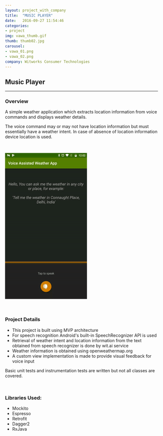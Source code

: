 ```yaml
---
layout: project_with_company
title:  "MUSIC PLAYER"
date:   2016-09-27 11:54:46
categories:
- project
img: vawa_thumb.gif
thumb: thumb02.jpg
carousel:
- vawa_01.png
- vawa_02.png
company: Witworks Consumer Technologies
---
```

## Music Player
----------------

### Overview
A simple weather application which extracts location information from voice commands and displays weather details.

The voice command may or may not have location information but must essentially have a weather intent. In case of absence of location information device location is used.

<br>

![Animation](/assets/img/project/vawa.gif)

<br>

### Project Details
+ This project is built using MVP architecture
+ For speech recognition Android's built-in SpeechRecognizer API is used
+ Retrieval of weather intent and location information from the text obtained from speech recognizer is done by wit.ai service
+ Weather information is obtained using openweathermap.org
+ A custom view implementation is made to provide visual feedback for voice input

Basic unit tests and instrumentation tests are written but not all classes are covered.

<br>

### Libraries Used:
+ Mockito
+ Espresso
+ Retrofit
+ Dagger2
+ RxJava